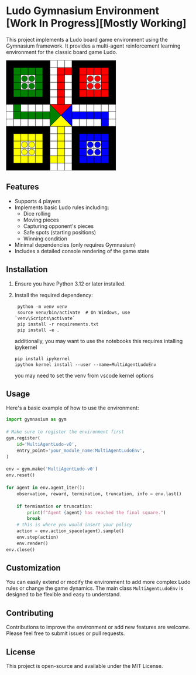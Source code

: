 # Ludo Gymnasium Environment [Work In Progress][Mostly Working]

This project implements a Ludo board game environment using the Gymnasium framework. It provides a multi-agent reinforcement learning environment for the classic board game Ludo.

![Ludo](Ludo/utils/ludo.svg)

## Features

- Supports 4 players
- Implements basic Ludo rules including:
  - Dice rolling
  - Moving pieces
  - Capturing opponent's pieces
  - Safe spots (starting positions)
  - Winning condition
- Minimal dependencies (only requires Gymnasium)
- Includes a detailed console rendering of the game state

## Installation

1. Ensure you have Python 3.12 or later installed.
2. Install the required dependency:

   ```
    python -m venv venv
    source venv/bin/activate  # On Windows, use `venv\Scripts\activate`
    pip install -r requirements.txt
    pip install -e .
   ```
   additionally, you may want to use the notebooks this requires intalling ipykernel

   ```
   pip install ipykernel
   ipython kernel install --user --name=MultiAgentLudoEnv
   ```
   you may need to set the venv from vscode kernel options

## Usage

Here's a basic example of how to use the environment:

```python
import gymnasium as gym

# Make sure to register the environment first
gym.register(
    id='MultiAgentLudo-v0',
    entry_point='your_module_name:MultiAgentLudoEnv',
)

env = gym.make('MultiAgentLudo-v0')
env.reset()

for agent in env.agent_iter():
    observation, reward, termination, truncation, info = env.last()

    if termination or truncation:
        print(f"Agent {agent} has reached the final square.")
        break
    # this is where you would insert your policy
    action = env.action_space(agent).sample()
    env.step(action)
    env.render()
env.close()
```

## Customization

You can easily extend or modify the environment to add more complex Ludo rules or change the game dynamics. The main class `MultiAgentLudoEnv` is designed to be flexible and easy to understand.

## Contributing

Contributions to improve the environment or add new features are welcome. Please feel free to submit issues or pull requests.

## License

This project is open-source and available under the MIT License.